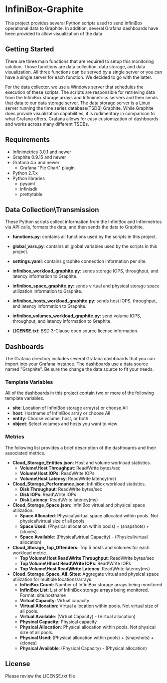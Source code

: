 # InfiniBox-Graphite
This project provides several Python scripts used to send InfiniBox operational data to Graphite. In addition, several 
Grafana dashboards have been provided to allow visualization of the data.

## Getting Started
There are three main functions that are required to setup this monitoring solution. Those functions are data collection, 
data storage, and data visualization. All three functions can be served by a single server or you can have a single
server for each function. We decided to go with the latter.

For the data collector, we use a Windows server that schedules the execution of these scripts. The scripts are responsible
for retrieving data from the InfiniBox storage arrays and Infinimetrics servers and then sends that data to our data
storage server. The data storage server is a Linux server running the time series database(TSDB) Graphite. While Graphite
does provide visualization capabilities, it is rudimentary in comparison to what Grafana offers. Grafana allows for easy
customization of dashboards and works across many different TSDBs.

## Requirements
* Infinimetrics 3.0.1 and newer
* Graphite 0.9.15 and newer
* Grafana 4.x and newer
  * Grafana "Pie Chart" plugin
* Python 2.7.x
* Python libraries
  * pyyaml
  * infinisdk
  * prettytable

## Data Collection\Transmission
These Python scripts collect information from the InfiniBox and Infinimetrics via API calls, formats the data, and then 
sends the data to Graphite. 

* **functions.py**: contains all functions used by the scripts in this project.

* **global_vars.py**: contains all global variables used by the scripts in this project.

* **settings.yaml**: contains graphite connection information per site.

* **infinibox_workload_graphite.py**: sends storage IOPS, throughput, and latency information to Graphite.

* **infinibox_space_graphite.py**: sends virtual and physical storage space utilization information to Graphite.

* **infinibox_hosts_workload_graphite.py**: sends host IOPS, throughput, and latency information to Graphite.

* **infinibox_volumes_workload_graphite.py**: send volume IOPS, throughput, and latency information to Graphite.

* **LICENSE.txt**: BSD 3-Clause open source license information.

## Dashboards
The Grafana directory includes several Grafana dashboards that you can import into your Grafana instance. The dashboards use 
a data source named "Graphite". Be sure the change the data source to fit your needs.

### Template Variables
All of the dashboards in this project contain two or more of the following template variables.  

* **site**: Location of InfiniBox storage array(s) or choose All  
* **host**: Hostname of InfiniBox array or choose All  
* **entity**: Choose volume, host, or both  
* **object**: Select volumes and hosts you want to view  

### Metrics
The following list provides a brief description of the dashboards and their associated metrics.  
* **Cloud_Storage_Entities.json**: Host and volume workload statistics.
  * **Volume\Host Throughput**: Read\Write bytes/sec
  * **Volume\Host IOPs**: Read\Write IOPs
  * **Volume\Host Latency**: Read\Write latency(ms)
* **Cloud_Storage_Performance.json**: InfiniBox workload statistics.
  * **Disk Throughput**: Read\Write bytes/sec
  * **Disk IOPs**: Read\Write IOPs
  * **Disk Latency**: Read\Write latency(ms)
* **Cloud_Storage_Space.json**: InfiniBox virtual and physical space utilization.
  * **Space Allocated**: Physical\virtual space allocated within pools. Not physical\virtual size of all pools.
  * **Space Used**: (Physical allocation within pools) + (snapshots) + (clones)
  * **Space Available**: (Physical\virtual Capacity) - (Physical\virtual allocation)
* **Cloud_Storage_Top_Offenders**: Top 5 hosts and volumes for each workload metric.
  * **Top Volume\Host Read\Write Throughput**: Read\Write bytes/sec
  * **Top Volume\Hhost Read\Write IOPs**: Read\Write IOPs
  * **Top Volume\Host Read\Write Latency**: Read\Write latency(ms)
* **Cloud_Storage_Space_All_Sites**: Aggregate virtual and physical space utilization for multiple locations/arrays.  
  * **InfiniBox Count**: Number of InfiniBox storage arrays being monitored
  * **InfiniBox List**: List of InfiniBox storage arrays being monitored. Format: site.hostname
  * **Virtual Capacity**: Virtual capacity
  * **Virtual Allocation**: Virtual allocation within pools. Not virtual size of all pools.
  * **Virtual Available**: (Virtual Capacity) - (Virtual allocation)
  * **Physical Capacity**: Physical capacity
  * **Physical Allocation**: Physical allocation within pools. Not physical size of all pools.
  * **Physical Used**: (Physical allocation within pools) + (snapshots) + (clones)
  * **Physical Available**: (Physical Capacity) - (Physical allocation)

## License
Please review the LICENSE.txt file
